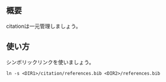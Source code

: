 ## 概要

citationは一元管理しましょう。

## 使い方

シンボリックリンクを使いましょう。

```
ln -s <DIR1>/citation/references.bib <DIR2>/references.bib
```
